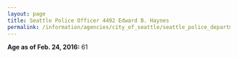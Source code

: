```yaml
---
layout: page
title: Seattle Police Officer 4492 Edward B. Haynes
permalink: /information/agencies/city_of_seattle/seattle_police_department/copbook/4492/
---
```


**Age as of Feb. 24, 2016:** 61
